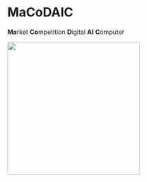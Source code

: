 # MaCoDAIC

**Ma**rket **Co**mpetition **D**igital **AI** **C**omputer

<img src="https://user-images.githubusercontent.com/7046713/227722954-0a07645b-f0ef-42f4-b849-5f6e4fc2ca58.png" width="300">

